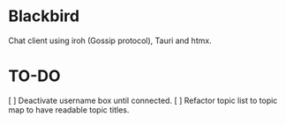 Blackbird
==========
Chat client using iroh (Gossip protocol), Tauri and htmx.

TO-DO
=====

[ ] Deactivate username box until connected.
[ ] Refactor topic list to topic map to have readable topic titles.
